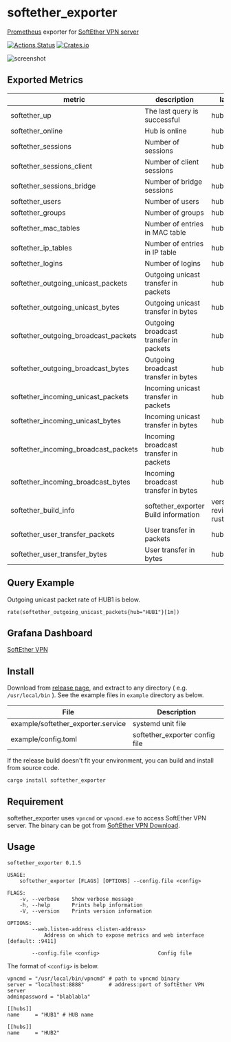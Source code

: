 # softether_exporter
[Prometheus](https://prometheus.io) exporter for [SoftEther VPN server](http://www.softether.org)

[![Actions Status](https://github.com/dalance/softether_exporter/workflows/Regression/badge.svg)](https://github.com/dalance/softether_exporter/actions)
[![Crates.io](https://img.shields.io/crates/v/softether_exporter.svg)](https://crates.io/crates/softether_exporter)

![screenshot](./grafana/screenshot.png)

## Exported Metrics

| metric                               | description                            | labels                         |
| ------------------------------------ | -------------------------------------- | ------------------------------ |
| softether_up                         | The last query is successful           | hub                            |
| softether_online                     | Hub is online                          | hub                            |
| softether_sessions                   | Number of sessions                     | hub                            |
| softether_sessions_client            | Number of client sessions              | hub                            |
| softether_sessions_bridge            | Number of bridge sessions              | hub                            |
| softether_users                      | Number of users                        | hub                            |
| softether_groups                     | Number of groups                       | hub                            |
| softether_mac_tables                 | Number of entries in MAC table         | hub                            |
| softether_ip_tables                  | Number of entries in IP table          | hub                            |
| softether_logins                     | Number of logins                       | hub                            |
| softether_outgoing_unicast_packets   | Outgoing unicast transfer in packets   | hub                            |
| softether_outgoing_unicast_bytes     | Outgoing unicast transfer in bytes     | hub                            |
| softether_outgoing_broadcast_packets | Outgoing broadcast transfer in packets | hub                            |
| softether_outgoing_broadcast_bytes   | Outgoing broadcast transfer in bytes   | hub                            |
| softether_incoming_unicast_packets   | Incoming unicast transfer in packets   | hub                            |
| softether_incoming_unicast_bytes     | Incoming unicast transfer in bytes     | hub                            |
| softether_incoming_broadcast_packets | Incoming broadcast transfer in packets | hub                            |
| softether_incoming_broadcast_bytes   | Incoming broadcast transfer in bytes   | hub                            |
| softether_build_info                 | softether_exporter Build information   | version, revision, rustversion |
| softether_user_transfer_packets      | User transfer in packets               | hub, user                      |
| softether_user_transfer_bytes        | User transfer in bytes                 | hub, user                      |

## Query Example

Outgoing unicast packet rate of HUB1 is below.

```
rate(softether_outgoing_unicast_packets{hub="HUB1"}[1m])
```

## Grafana Dashboard

[SoftEther VPN](https://grafana.com/grafana/dashboards/12053)

## Install
Download from [release page](https://github.com/dalance/softether_exporter/releases/latest), and extract to any directory ( e.g. `/usr/local/bin` ).
See the example files in `example` directory as below.

| File                               | Description                    |
| ---------------------------------- | ------------------------------ |
| example/softether_exporter.service | systemd unit file              |
| example/config.toml                | softether_exporter config file |


If the release build doesn't fit your environment, you can build and install from source code.

```
cargo install softether_exporter
```

## Requirement

softether_exporter uses `vpncmd` or `vpncmd.exe` to access SoftEther VPN server.
The binary can be got from [SoftEther VPN Download](http://www.softether-download.com/?product=softether).

## Usage

```
softether_exporter 0.1.5

USAGE:
    softether_exporter [FLAGS] [OPTIONS] --config.file <config>

FLAGS:
    -v, --verbose    Show verbose message
    -h, --help       Prints help information
    -V, --version    Prints version information

OPTIONS:
        --web.listen-address <listen-address>
            Address on which to expose metrics and web interface [default: :9411]

        --config.file <config>                   Config file
```

The format of `<config>` is below.

```
vpncmd = "/usr/local/bin/vpncmd" # path to vpncmd binary
server = "localhost:8888"        # address:port of SoftEther VPN server
adminpassword = "blablabla"

[[hubs]]
name     = "HUB1" # HUB name

[[hubs]]
name     = "HUB2"
```
